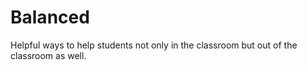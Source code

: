 # Balanced
Helpful ways to help students not only in the classroom but out of the classroom as well. 
